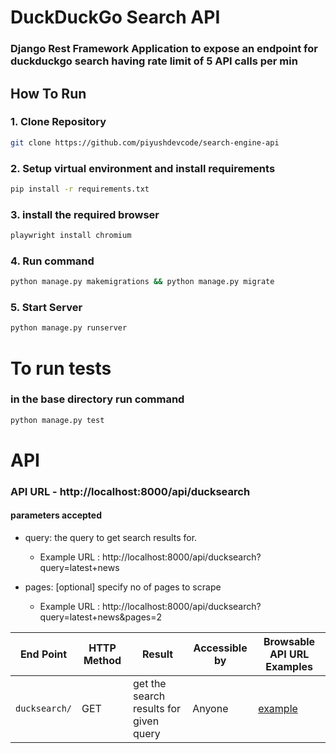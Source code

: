 # DuckDuckGo Search API

### Django Rest Framework Application to expose an endpoint for duckduckgo search having rate limit of 5 API calls per min

## How To Run

### 1. Clone Repository

```sh
git clone https://github.com/piyushdevcode/search-engine-api
```

### 2. Setup virtual environment and install requirements

```sh
pip install -r requirements.txt
```

### 3. install the required browser
```sh
playwright install chromium
```

### 4. Run command
```sh
python manage.py makemigrations && python manage.py migrate
```

### 5. Start Server
```sh
python manage.py runserver
```

# To run tests

### in the base directory run command
```sh
python manage.py test
```

# API

### API URL - http://localhost:8000/api/ducksearch
#### parameters accepted 

- query: the query to get search results for.
    - Example URL : http://localhost:8000/api/ducksearch?query=latest+news
 
- pages: [optional] specify no of pages to scrape
    -   Example URL : http://localhost:8000/api/ducksearch?query=latest+news&pages=2

| End Point                        | HTTP Method | Result                                                   | Accessible by | Browsable API URL Examples|
| -------------------------------- | ----------- | -------------------------------------------------------- | ------------- | ------ |
| `ducksearch/`                         | GET        | get the search results for given query                         | Anyone        | [example](http://localhost:8000/api/ducksearch?query=latest+news)|
